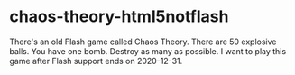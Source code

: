 # chaos-theory-html5notflash
There's an old Flash game called Chaos Theory. There are 50 explosive balls. You have one bomb. Destroy as many as possible.
I want to play this game after Flash support ends on 2020-12-31.

